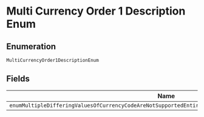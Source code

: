 
# Multi Currency Order 1 Description Enum

## Enumeration

`MultiCurrencyOrder1DescriptionEnum`

## Fields

| Name |
|  --- |
| `enumMultipleDifferingValuesOfCurrencyCodeAreNotSupportedEntireOrderRequestMustHaveTheSameCurrencyCode` |

